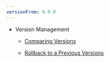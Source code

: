 ```yaml
---
versionFrom: 9.0.0
---
```


- Version Management

  - [Comparing Versions](Comparing-Versions)

  - [Rollback to a Previous Versions](Rollback-to-a-Previous-Versions)
